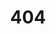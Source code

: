 ---
title: '404'
template: splash
editUrl: false
hero:
  title: '404 :('
  tagline: this doesn't exist hoe
---